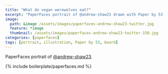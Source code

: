 ```yaml
---
title: "What do vegan werewolves eat?"
excerpt: "PaperFaces portrait of @andrew-shaw23 drawn with Paper by 53 on an iPad."
image: 
  path: &image /assets/images/paperfaces-andrew-shaw23-twitter.jpg 
  feature: *image
  thumbnail: /assets/images/paperfaces-andrew-shaw23-twitter-150.jpg
categories: [paperfaces]
tags: [portrait, illustration, Paper by 53, beard]
---
```


PaperFaces portrait of [@andrew-shaw23](https://twitter.com/andrew-shaw23).

{% include boilerplate/paperfaces.md %}
